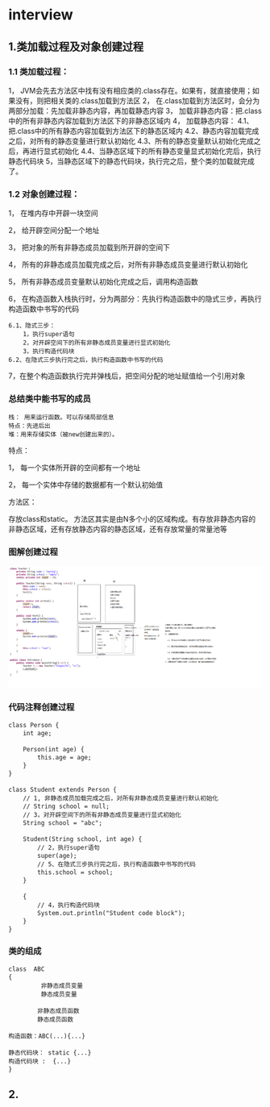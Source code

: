 # interview
## 1.类加载过程及对象创建过程
### 1.1 类加载过程：
1， JVM会先去方法区中找有没有相应类的.class存在。如果有，就直接使用；如果没有，则把相关类的.class加载到方法区
2， 在.class加载到方法区时，会分为两部分加载：先加载非静态内容，再加载静态内容
3， 加载非静态内容：把.class中的所有非静态内容加载到方法区下的非静态区域内
4， 加载静态内容：
    4.1、把.class中的所有静态内容加载到方法区下的静态区域内
    4.2、静态内容加载完成之后，对所有的静态变量进行默认初始化
    4.3、所有的静态变量默认初始化完成之后，再进行显式初始化
    4.4、当静态区域下的所有静态变量显式初始化完后，执行静态代码块
5，当静态区域下的静态代码块，执行完之后，整个类的加载就完成了。
 
### 1.2 对象创建过程：
1， 在堆内存中开辟一块空间

2， 给开辟空间分配一个地址

3， 把对象的所有非静态成员加载到所开辟的空间下

4， 所有的非静态成员加载完成之后，对所有非静态成员变量进行默认初始化

5， 所有非静态成员变量默认初始化完成之后，调用构造函数

6， 在构造函数入栈执行时，分为两部分：先执行构造函数中的隐式三步，再执行构造函数中书写的代码
    
    6.1、隐式三步：
        1，执行super语句
        2，对开辟空间下的所有非静态成员变量进行显式初始化
        3，执行构造代码块
    6.2、在隐式三步执行完之后，执行构造函数中书写的代码
7，在整个构造函数执行完并弹栈后，把空间分配的地址赋值给一个引用对象
### 总结类中能书写的成员

	栈： 用来运行函数。可以存储局部信息
    特点：先进后出
	堆：用来存储实体（被new创建出来的）。
特点：

1，  每一个实体所开辟的空间都有一个地址

2，  每一个实体中存储的数据都有一个默认初始值

方法区：

存放class和static。 方法区其实是由N多个小的区域构成。有存放非静态内容的非静态区域，还有存放静态内容的静态区域，还有存放常量的常量池等
### 图解创建过程
![对象创建过程](img/class_object.png)

### 代码注释创建过程

```
class Person {  
    int age;  
  
    Person(int age) {  
        this.age = age;  
    }  
}  
  
class Student extends Person {
	// 1, 非静态成员加载完成之后，对所有非静态成员变量进行默认初始化
	// String school = null;	
	// 3，对开辟空间下的所有非静态成员变量进行显式初始化  
    String school = "abc";  
  
    Student(String school, int age) {  
        // 2，执行super语句  
        super(age);  
        // 5、在隐式三步执行完之后，执行构造函数中书写的代码  
        this.school = school;  
    }  
  
    {  
        // 4，执行构造代码块  
        System.out.println("Student code block");  
    }  
}  
```

### 类的组成
```
class  ABC
{
         非静态成员变量
         静态成员变量
 
        非静态成员函数
        静态成员函数
 
构造函数：ABC(...){...}
 
静态代码块： static {...}
构造代码块 :  {...}
}
```
## 2.

